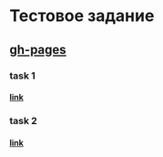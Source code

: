 # Тестовое задание
## [gh-pages](https://toron2c.github.io/test/)


### task 1
#### [link](https://toron2c.github.io/test/task1/grid.html)


### task 2
#### [link](https://toron2c.github.io/test/task2/form.html)
